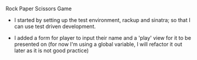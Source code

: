 Rock Paper Scissors Game

 - I started by setting up the test environment, rackup and sinatra; so that I can use test driven development.

 - I added a form for player to input their name and a 'play' view for it to be presented on (for now I'm using a global variable, I will refactor it out later as it is not good practice)